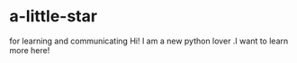 # a-little-star
for learning and communicating
Hi!
I am a new python lover .I want to learn more here!
